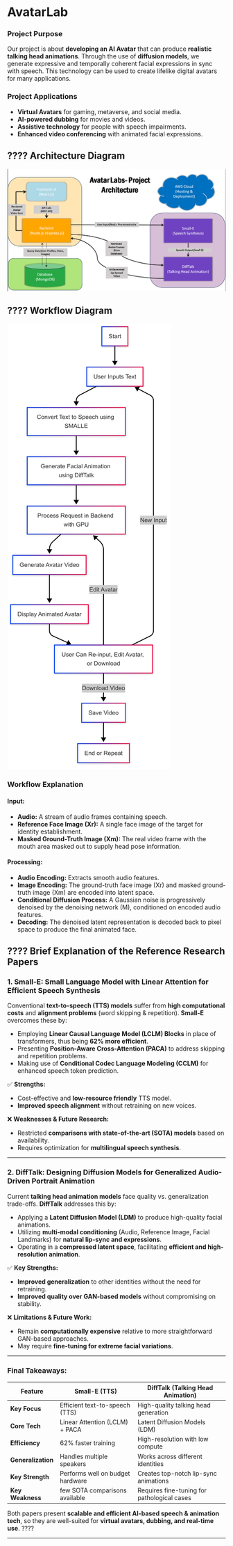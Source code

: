 # AvatarLab

### Project Purpose
Our project is about **developing an AI Avatar** that can produce **realistic talking head animations**. Through the use of **diffusion models**, we generate expressive and temporally coherent facial expressions in sync with speech. This technology can be used to create lifelike digital avatars for many applications.

### Project Applications
- **Virtual Avatars** for gaming, metaverse, and social media.
- **AI-powered dubbing** for movies and videos.  
- **Assistive technology** for people with speech impairments.  
- **Enhanced video conferencing** with animated facial expressions.  

## ???? Architecture Diagram  
![Architecture Diagram](images/Architecture.png)  
  

## ???? Workflow Diagram  
![Workflow Diagram](images/FlowChart.png)  


### Workflow Explanation
#### **Input:**
- **Audio:** A stream of audio frames containing speech.
- **Reference Face Image (Xr):** A single face image of the target for identity establishment.
- **Masked Ground-Truth Image (Xm):** The real video frame with the mouth area masked out to supply head pose information.

#### **Processing:**
- **Audio Encoding:** Extracts smooth audio features.
- **Image Encoding:** The ground-truth face image (Xr) and masked ground-truth image (Xm) are encoded into latent space.
- **Conditional Diffusion Process:** A Gaussian noise is progressively denoised by the denoising network (M), conditioned on encoded audio features.
- **Decoding:** The denoised latent representation is decoded back to pixel space to produce the final animated face.

## ???? Brief Explanation of the Reference Research Papers

### **1. Small-E: Small Language Model with Linear Attention for Efficient Speech Synthesis**
Conventional **text-to-speech (TTS) models** suffer from **high computational costs** and **alignment problems** (word skipping & repetition). **Small-E** overcomes these by:
- Employing **Linear Causal Language Model (LCLM) Blocks** in place of transformers, thus being **62% more efficient**.
- Presenting **Position-Aware Cross-Attention (PACA)** to address skipping and repetition problems.  
- Making use of **Conditional Codec Language Modeling (CCLM)** for enhanced speech token prediction.

✅ **Strengths:**  
- Cost-effective and **low-resource friendly** TTS model.  
- **Improved speech alignment** without retraining on new voices.

❌ **Weaknesses & Future Research:**  
- Restricted **comparisons with state-of-the-art (SOTA) models** based on availability.
- Requires optimization for **multilingual speech synthesis**.

---

### **2. DiffTalk: Designing Diffusion Models for Generalized Audio-Driven Portrait Animation**
Current **talking head animation models** face quality vs. generalization trade-offs. **DiffTalk** addresses this by:
- Applying a **Latent Diffusion Model (LDM)** to produce high-quality facial animations.
- Utilizing **multi-modal conditioning** (Audio, Reference Image, Facial Landmarks) for **natural lip-sync and expressions**.
- Operating in a **compressed latent space**, facilitating **efficient and high-resolution animation**.

✅ **Key Strengths:**
- **Improved generalization** to other identities without the need for retraining.
- **Improved quality over GAN-based models** without compromising on stability.

❌ **Limitations & Future Work:**
- Remain **computationally expensive** relative to more straightforward GAN-based approaches.
- May require **fine-tuning for extreme facial variations**.

--- 

### **Final Takeaways:**

| Feature         | **Small-E (TTS)** | **DiffTalk (Talking Head Animation)** |
|----------------|------------------|--------------------------------------|
| **Key Focus**  | Efficient text-to-speech (TTS) | High-quality talking head generation |
| **Core Tech**  | Linear Attention (LCLM) + PACA | Latent Diffusion Models (LDM) |
| **Efficiency** | 62% faster training | High-resolution with low compute |
| **Generalization** | Handles multiple speakers | Works across different identities |
| **Key Strength** | Performs well on budget hardware | Creates top-notch lip-sync animations |
| **Key Weakness** | few SOTA comparisons available | Requires fine-tuning for pathological cases |

Both papers present **scalable and efficient AI-based speech & animation tech**, so they are well-suited for **virtual avatars, dubbing, and real-time use**. ????

---